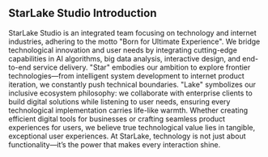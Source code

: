 ## StarLake Studio Introduction
StarLake Studio is an integrated team focusing on technology and internet industries, adhering to the motto "Born for Ultimate Experience". We bridge technological innovation and user needs by integrating cutting-edge capabilities in AI algorithms, big data analysis, interactive design, and end-to-end service delivery.
"Star" embodies our ambition to explore frontier technologies—from intelligent system development to internet product iteration, we constantly push technical boundaries. "Lake" symbolizes our inclusive ecosystem philosophy: we collaborate with enterprise clients to build digital solutions while listening to user needs, ensuring every technological implementation carries life-like warmth.
Whether creating efficient digital tools for businesses or crafting seamless product experiences for users, we believe true technological value lies in tangible, exceptional user experiences. At StarLake, technology is not just about functionality—it’s the power that makes every interaction shine.
